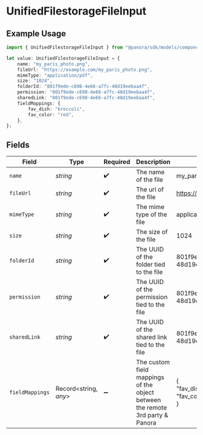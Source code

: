 # UnifiedFilestorageFileInput

## Example Usage

```typescript
import { UnifiedFilestorageFileInput } from "@panora/sdk/models/components";

let value: UnifiedFilestorageFileInput = {
    name: "my_paris_photo.png",
    fileUrl: "https://example.com/my_paris_photo.png",
    mimeType: "application/pdf",
    size: "1024",
    folderId: "801f9ede-c698-4e66-a7fc-48d19eebaa4f",
    permission: "801f9ede-c698-4e66-a7fc-48d19eebaa4f",
    sharedLink: "801f9ede-c698-4e66-a7fc-48d19eebaa4f",
    fieldMappings: {
        fav_dish: "broccoli",
        fav_color: "red",
    },
};
```

## Fields

| Field                                                                         | Type                                                                          | Required                                                                      | Description                                                                   | Example                                                                       |
| ----------------------------------------------------------------------------- | ----------------------------------------------------------------------------- | ----------------------------------------------------------------------------- | ----------------------------------------------------------------------------- | ----------------------------------------------------------------------------- |
| `name`                                                                        | *string*                                                                      | :heavy_check_mark:                                                            | The name of the file                                                          | my_paris_photo.png                                                            |
| `fileUrl`                                                                     | *string*                                                                      | :heavy_check_mark:                                                            | The url of the file                                                           | https://example.com/my_paris_photo.png                                        |
| `mimeType`                                                                    | *string*                                                                      | :heavy_check_mark:                                                            | The mime type of the file                                                     | application/pdf                                                               |
| `size`                                                                        | *string*                                                                      | :heavy_check_mark:                                                            | The size of the file                                                          | 1024                                                                          |
| `folderId`                                                                    | *string*                                                                      | :heavy_check_mark:                                                            | The UUID of the folder tied to the file                                       | 801f9ede-c698-4e66-a7fc-48d19eebaa4f                                          |
| `permission`                                                                  | *string*                                                                      | :heavy_check_mark:                                                            | The UUID of the permission tied to the file                                   | 801f9ede-c698-4e66-a7fc-48d19eebaa4f                                          |
| `sharedLink`                                                                  | *string*                                                                      | :heavy_check_mark:                                                            | The UUID of the shared link tied to the file                                  | 801f9ede-c698-4e66-a7fc-48d19eebaa4f                                          |
| `fieldMappings`                                                               | Record<string, *any*>                                                         | :heavy_minus_sign:                                                            | The custom field mappings of the object between the remote 3rd party & Panora | {<br/>"fav_dish": "broccoli",<br/>"fav_color": "red"<br/>}                    |
